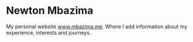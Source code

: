 # Newton Mbazima
My personal website www.mbazima.me. Where I add information about my experience, interests and journeys.
